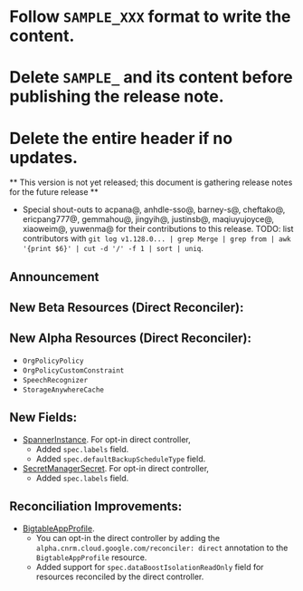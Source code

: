 # Follow `SAMPLE_XXX` format to write the content.
# Delete `SAMPLE_` and its content before publishing the release note.
# Delete the entire header if no updates.

** This version is not yet released; this document is gathering release notes for the future release **


* Special shout-outs to acpana@, anhdle-sso@, barney-s@, cheftako@, ericpang777@, gemmahou@, jingyih@, justinsb@, maqiuyujoyce@, xiaoweim@, yuwenma@ for their contributions to this release.
TODO: list contributors with `git log v1.128.0... | grep Merge | grep from | awk '{print $6}' | cut -d '/' -f 1 | sort | uniq`.

## Announcement

<!-- ### SAMPLE_Simplified and More Reliable Resource Development -->

## New Beta Resources (Direct Reconciler):


## New Alpha Resources (Direct Reconciler):
 * `OrgPolicyPolicy`
 * `OrgPolicyCustomConstraint`
 * `SpeechRecognizer`
 * `StorageAnywhereCache`

## New Fields:
* [SpannerInstance](https://cloud.google.com/config-connector/docs/reference/resource-docs/spanner/spannerinstance). For opt-in direct controller,
  * Added `spec.labels` field.
  * Added `spec.defaultBackupScheduleType` field.
* [SecretManagerSecret](https://cloud.google.com/config-connector/docs/reference/resource-docs/secretmanager/secretmanagersecret). For opt-in direct controller,
  * Added `spec.labels` field.

## Reconciliation Improvements:
* [BigtableAppProfile](https://cloud.google.com/config-connector/docs/reference/resource-docs/bigtable/bigtableappprofile).
    * You can opt-in the direct controller by adding the `alpha.cnrm.cloud.google.com/reconciler: direct` annotation to the `BigtableAppProfile` resource.
    * Added support for `spec.dataBoostIsolationReadOnly` field for resources reconciled by the direct controller.

<!-- ## New features: -->

<!-- ## Bug Fixes: -->
